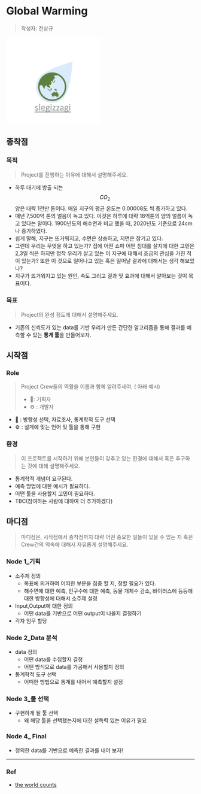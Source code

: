 



# Global Warming

> 작성자: 전상규

<p>
	<img src = "./../src/global_warming_logo.png" width = 50%>
</p>

## 종착점

### 목적

> Project를 진행하는 이유에 대해서 설명해주세요.

* 하루 대기에 방출 되는 $$CO_2$$ 양은 대략 1천만 톤이다. 매일 지구의 평균 온도는 0.00008도 씩 증가하고 있다.
* 매년 7,500억 톤의 얼음이 녹고 있다. 이것은  하루에 대략 18억톤의 양의 얼름이 녹고 있다는 말이다. 1900년도의 해수면과 비교 했을 때, 2020년도 기준으로 24cm나 증가하였다.
* 쉽게 말해, 지구는 뜨거워지고, 수면은 상승하고, 지면은 잠기고 있다.
* 그런데 우리는 무엇을 하고 있는가? 집에 어떤 쇼파 어떤 침대를 살지에 대한 고민은 2,3일 씩은 하지만 정작 우리가 살고 있는 이 지구에 대해서 조금의 관심을 가진 적이 있는가?  또한 이 것으로 일어나고 있는 혹은 일어날 결과에 대해서는 생각 해보았나?
* 지구가 뜨거워지고 있는 원인, 속도 그리고 결과 및 효과에 대해서 알아보는 것이 목표이다.

### 목표

> Project의 완성 정도에 대해서 설명해주세요.

* 기존의 신뢰도가 있는 data를 기반 우리가 만든 간단한 알고리즘을 통해 결과를 예측할 수 있는 **통계 툴**을 만들어보자.

## 시작점

### Role

> Project Crew들의 역활을 이름과 함께 알려주세여. ( 아래 예시)
>
> * :telescope:: 기획자
> * :gear: : 개발자

* :telescope: : 방향성 선택, 자료조사, 통계학적 도구 선택
* :gear: : 설계에 맞는 언어 및 툴을 통해 구현

### 환경 

> 이 프로젝트를 시작하기 위해 본인들이 갖추고 있는 환경에 대해서  혹은 추구하는 것에 대해 설명해주세요.

* 통계학적 개념이 요구된다.
* 예측 방법에 대한 예시가 필요하다.
* 어떤 툴을 사용할지 고민이 필요하다.
* TBC(참여하는 사람에 대하여 더 추가하겠다)

## 마디점

> 마디점은, 시작점에서 종착점까지 대략 어떤 중요한 일들이 있을 수 있는 지 혹은 Crew간의 약속에 대해서 자유롭게 설명해주세요.

### Node 1_기획

* 소주제 정의
  * 목표에 의거하여 어떠한 부분을 집중 할 지, 정할 필요가 있다.
  * 해수면에 대한 예측, 인구수에 대한 예측, 동물 개체수 감소, 바이러스에  등등에 대한 방향성에 대해서 소주제 설정
* Input,Output에 대한 정의
  * 어떤 data를 기반으로 어떤 output이 나올지 결정하기
* 각자 임무 할당

### Node 2_Data 분석

* data 정의
  * 어떤 data를 수집할지 결정
  * 어떤 방식으로 data를 가공해서 사용할지 정의
* 통계학적 도구 선택
  * 어떠한 방법으로 통계를 내어서 예측할지 설정

### Node 3_툴 선택

* 구현하게 될 툴 선택
  * 왜 해당 툴을 선택했는지에 대한 설득력 있는 이유가 필요

### Node 4_ Final

* 정의한 data를 기반으로 예측한 결과를 내어 보자!



---

### Ref

* [the world counts](https://www.theworldcounts.com/)


